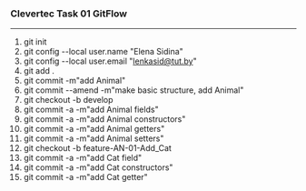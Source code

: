### Clevertec Task 01 GitFlow
***
1. git init
2. git config --local user.name "Elena Sidina"
3. git config --local user.email "lenkasid@tut.by"
4. git add .
5. git commit -m"add Animal"
6. git commit --amend -m"make basic structure, add Animal"
7. git checkout -b develop
8. git commit -a -m"add Animal fields"
9. git commit -a -m"add Animal constructors"
10. git commit -a -m"add Animal getters"
11. git commit -a -m"add Animal setters"
12. git checkout -b feature-AN-01-Add_Cat
13. git commit -a -m"add Cat field"
14. git commit -a -m"add Cat constructors"
15. git commit -a -m"add Cat getter"